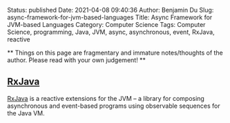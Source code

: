 Status: published
Date: 2021-04-08 09:40:36
Author: Benjamin Du
Slug: async-framework-for-jvm-based-languages
Title: Async Framework for JVM-based Languages
Category: Computer Science
Tags: Computer Science, programming, Java, JVM, async, asynchronous, event, RxJava, reactive

**
Things on this page are fragmentary and immature notes/thoughts of the author.
Please read with your own judgement!
**


## [RxJava](https://github.com/ReactiveX/RxJava)
[RxJava](https://github.com/ReactiveX/RxJava)
is a reactive extensions for the JVM – a library for composing asynchronous and event-based programs using observable sequences for the Java VM.

